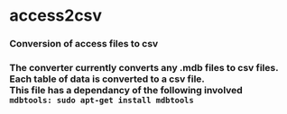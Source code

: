 access2csv
==========

<h3>Conversion of access files to csv<h3>
The converter currently converts any .mdb files to csv files. Each table of data is converted to a csv file.
<br>
This file has a dependancy of the following involved
<br>
<code>mdbtools: sudo apt-get install mdbtools</code>
<br>
